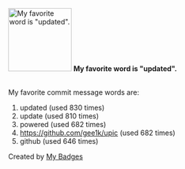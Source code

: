 <img src="https://my-badges.github.io/my-badges/favorite-word.png" alt="My favorite word is &quot;updated&quot;." title="My favorite word is &quot;updated&quot;." width="128">
<strong>My favorite word is &quot;updated&quot;.</strong>
<br><br>

My favorite commit message words are:

1. updated (used 830 times)
2. update (used 810 times)
3. powered (used 682 times)
4. https://github.com/gee1k/upic (used 682 times)
5. github (used 646 times)


Created by <a href="https://github.com/my-badges/my-badges">My Badges</a>